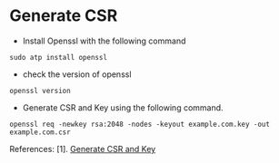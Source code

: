 # Generate CSR
* Install Openssl with the following command
```
sudo atp install openssl
```
* check the version of openssl
```
openssl version
```

* Generate CSR  and Key using the following command.
```
openssl req -newkey rsa:2048 -nodes -keyout example.com.key -out example.com.csr
```

References:
[1]. [Generate CSR and Key](https://www.digitalocean.com/community/tutorials/how-to-install-an-ssl-certificate-from-a-commercial-certificate-authority)
